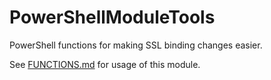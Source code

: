 ﻿# PowerShellModuleTools

PowerShell functions for making SSL binding changes easier.

See [FUNCTIONS.md](FUNCTIONS.md) for usage of this module.
